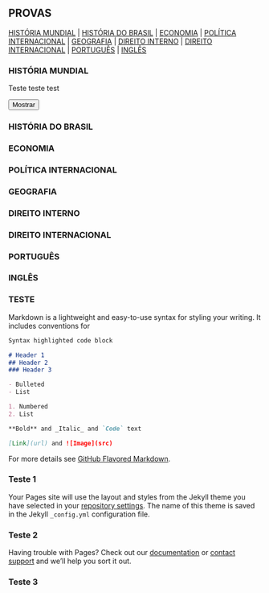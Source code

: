 ## PROVAS 
[HISTÓRIA MUNDIAL](https://concursado.github.io/diplomata/#historia-mundial) |
[HISTÓRIA DO BRASIL](https://concursado.github.io/diplomata/#historia-do-brasil) |
[ECONOMIA](https://concursado.github.io/diplomata/#economia) |
[POLÍTICA INTERNACIONAL](https://concursado.github.io/diplomata/#politica-internacional) |
[GEOGRAFIA](https://concursado.github.io/diplomata/#geografia) |
[DIREITO INTERNO](https://concursado.github.io/diplomata/#direito-interno) |
[DIREITO INTERNACIONAL](https://concursado.github.io/diplomata/#direito-internacional) |
[PORTUGUÊS](https://concursado.github.io/diplomata/#portugues) |
[INGLÊS](https://concursado.github.io/diplomata/#ingles)

### HISTÓRIA MUNDIAL

Teste
teste
test

<div class="divspoiler">
<input type="button" value="Mostrar" onclick="if (this.parentNode.nextSibling.childNodes[0].style.display != '') { this.parentNode.nextSibling.childNodes[0].style.display = ''; this.value = 'Ocultar'; } else { this.parentNode.nextSibling.childNodes[0].style.display = 'none'; this.value = 'Mostrar'; }" />
</div><div><div class="spoiler" style="display: none;">
Aqui o conteúdo que queremos ocultar
</div></div>

   





### HISTÓRIA DO BRASIL


### ECONOMIA


### POLÍTICA INTERNACIONAL


### GEOGRAFIA


### DIREITO INTERNO



### DIREITO INTERNACIONAL


### PORTUGUÊS


### INGLÊS


### TESTE













Markdown is a lightweight and easy-to-use syntax for styling your writing. It includes conventions for

```markdown
Syntax highlighted code block

# Header 1
## Header 2
### Header 3

- Bulleted
- List

1. Numbered
2. List

**Bold** and _Italic_ and `Code` text

[Link](url) and ![Image](src)
```

For more details see [GitHub Flavored Markdown](https://guides.github.com/features/mastering-markdown/).

### Teste 1

Your Pages site will use the layout and styles from the Jekyll theme you have selected in your [repository settings](https://github.com/concursado/diplomata/settings). The name of this theme is saved in the Jekyll `_config.yml` configuration file.

### Teste 2

Having trouble with Pages? Check out our [documentation](https://help.github.com/categories/github-pages-basics/) or [contact support](https://github.com/contact) and we’ll help you sort it out.

### Teste 3


